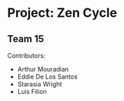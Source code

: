 # Project: Zen Cycle
## Team 15


Contributors:
- Arthur Mouradian
- Eddie De Los Santos
- Starasia Wright
- Luis Filion
